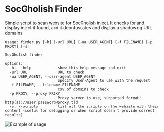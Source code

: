# SocGholish Finder

Simple script to scan website for SocGholish inject. It checks for and display inject if found, and it deonfuscates and display a shadowing URL domains

```
usage: finder.py [-h] [-url URL] [-ua USER_AGENT] [-f FILENAME] [-p PROXY] [-s]

SocGholish finder

options:
  -h, --help            show this help message and exit
  -url URL              URL to check
  -ua USER_AGENT, --user-agent USER_AGENT
                        Specify User-Agent to use with the request
  -f FILENAME, --filename FILENAME
                        csv of domains to check
  -p PROXY, --proxy PROXY
                        Proxy server to use, supported format: http(s)://user:password@proxy.tld
  -s, --scripts         list all the scripts on the website with their content (useful for debugging or when script doesn't provide correct results)
```

![Example of usage](screenshot/finder.JPG)